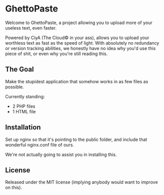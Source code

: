 GhettoPaste
===

Welcome to GhettoPaste, a project allowing you to upload more of your useless text, even faster.

Powered by CiyA (The Cloud© in your ass), allows you to upload your worthless text as fast as the speed of light. With absolutely no redundancy or version tracking abilities, we honestly have no idea why you'd use this piece of shit, or even why you're still reading this.

The Goal
---
Make the stupidest application that somehow works in as few files as possible.

Currently standing:
* 2 PHP files
* 1 HTML file


Installation
---
Set up nginx so that it's pointing to the public folder, and include that wonderful nginx.conf file of ours.

We're not actually going to assist you in installing this.

License
---
Released under the MIT license (implying anybody would want to improve on this).
